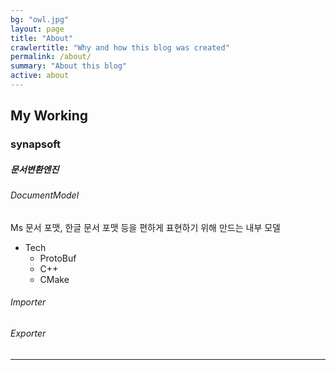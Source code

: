 ```yaml
---
bg: "owl.jpg"
layout: page
title: "About"
crawlertitle: "Why and how this blog was created"
permalink: /about/
summary: "About this blog"
active: about
---
```

## My Working
### synapsoft

##### 문서변환엔진
###### DocumentModel
Ms 문서 포맷, 한글 문서 포맷 등을 편하게 표현하기 위해 만드는 내부 모델
- Tech
	- ProtoBuf
	- C++
	- CMake
###### Importer
###### Exporter
***

